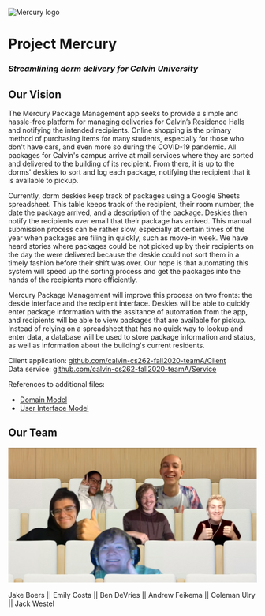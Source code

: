 ![Mercury logo](https://github.com/calvin-cs262-fall2020-teamA/Project/blob/update/updatedUIModel/images/logo.png)

# Project Mercury

### *Streamlining dorm delivery for Calvin University*

## Our Vision

The Mercury Package Management app seeks to provide a simple and hassle-free platform for managing deliveries for Calvin’s Residence Halls and notifying the intended recipients. Online shopping is the primary method of purchasing items for many students, especially for those who don't have cars, and even more so during the COVID-19 pandemic. All packages for Calvin's campus arrive at mail services where they are sorted and delivered to the building of its recipient. From there, it is up to the dorms' deskies to sort and log each package, notifying the recipient that it is available to pickup.

Currently, dorm deskies keep track of packages using a Google Sheets spreadsheet. This table keeps track of the recipient, their room number, the date the package arrived, and a description of the package. Deskies then notify the recipients over email that their package has arrived. This manual submission process can be rather slow, especially at certain times of the year when packages are filing in quickly, such as move-in week. We have heard stories where packages could be not picked up by their recipients on the day the were delivered because the deskie could not sort them in a timely fashion before their shift was over. Our hope is that automating this system will speed up the sorting process and get the packages into the hands of the recipients more efficiently. 

Mercury Package Management will improve this process on two fronts: the deskie interface and the recipient interface. Deskies will be able to quickly enter package information with the assitance of automation from the app, and recipients will be able to view packages that are available for pickup. Instead of relying on a spreadsheet that has no quick way to lookup and enter data, a database will be used to store package information and status, as well as information about the building's current residents.  

Client application: [github.com/calvin-cs262-fall2020-teamA/Client](https://github.com/calvin-cs262-fall2020-teamA/Client)  
Data service: [github.com/calvin-cs262-fall2020-teamA/Service](https://github.com/calvin-cs262-fall2020-teamA/Service)

References to additional files:
- [Domain Model](https://github.com/calvin-cs262-fall2020-teamA/Project/blob/master/images/DomainModel.png)
- [User Interface Model](https://github.com/calvin-cs262-fall2020-teamA/Project/blob/update/updatedUIModel/images/UI-Model.png)

## Our Team

![Team Photo](https://github.com/calvin-cs262-fall2020-teamA/Project/blob/master/images/GroupATeamPhoto.jpg)

Jake Boers || Emily Costa || Ben DeVries || Andrew Feikema || Coleman Ulry || Jack Westel  
